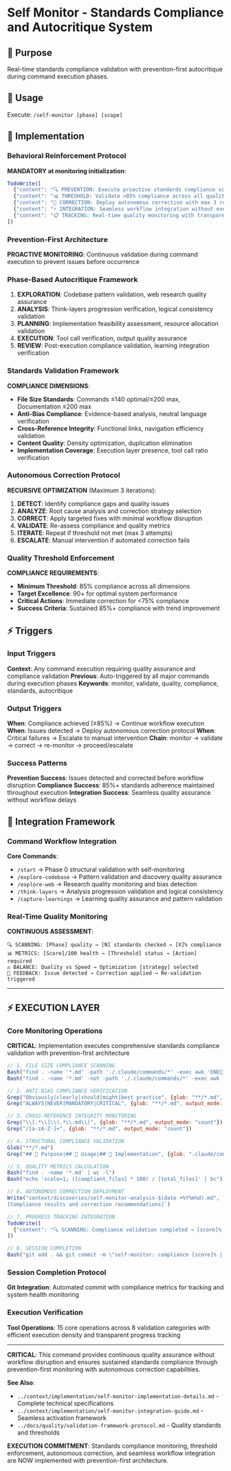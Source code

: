 # Self Monitor - Standards Compliance and Autocritique System

## 🎯 Purpose
Real-time standards compliance validation with prevention-first autocritique during command execution phases.

## 🚀 Usage
Execute: `/self-monitor [phase] [scope]`

## 🔧 Implementation

### Behavioral Reinforcement Protocol
**MANDATORY at monitoring initialization**:

```javascript
TodoWrite([
  {"content": "🔍 PREVENTION: Execute proactive standards compliance scanning before issues occur", "status": "pending", "priority": "high", "id": "monitor-prevention-1"},
  {"content": "📊 THRESHOLD: Validate >85% compliance across all quality dimensions", "status": "pending", "priority": "high", "id": "monitor-threshold-1"},
  {"content": "🔄 CORRECTION: Deploy autonomous correction with max 3 recursive iterations", "status": "pending", "priority": "high", "id": "monitor-correction-1"},
  {"content": "⚡ INTEGRATION: Seamless workflow integration without execution disruption", "status": "pending", "priority": "medium", "id": "monitor-integration-1"},
  {"content": "📋 TRACKING: Real-time quality monitoring with transparent progress updates", "status": "pending", "priority": "medium", "id": "monitor-tracking-1"}
])
```

### Prevention-First Architecture
**PROACTIVE MONITORING**: Continuous validation during command execution to prevent issues before occurrence

### Phase-Based Autocritique Framework
1. **EXPLORATION**: Codebase pattern validation, web research quality assurance
2. **ANALYSIS**: Think-layers progression verification, logical consistency validation
3. **PLANNING**: Implementation feasibility assessment, resource allocation validation
4. **EXECUTION**: Tool call verification, output quality assurance
5. **REVIEW**: Post-execution compliance validation, learning integration verification

### Standards Validation Framework
**COMPLIANCE DIMENSIONS**:
- **File Size Standards**: Commands ≤140 optimal/≤200 max, Documentation ≤200 max
- **Anti-Bias Compliance**: Evidence-based analysis, neutral language verification
- **Cross-Reference Integrity**: Functional links, navigation efficiency validation
- **Content Quality**: Density optimization, duplication elimination
- **Implementation Coverage**: Execution layer presence, tool call ratio verification

### Autonomous Correction Protocol
**RECURSIVE OPTIMIZATION** (Maximum 3 iterations):
1. **DETECT**: Identify compliance gaps and quality issues
2. **ANALYZE**: Root cause analysis and correction strategy selection
3. **CORRECT**: Apply targeted fixes with minimal workflow disruption
4. **VALIDATE**: Re-assess compliance and quality metrics
5. **ITERATE**: Repeat if threshold not met (max 3 attempts)
6. **ESCALATE**: Manual intervention if automated correction fails

### Quality Threshold Enforcement
**COMPLIANCE REQUIREMENTS**:
- **Minimum Threshold**: 85% compliance across all dimensions
- **Target Excellence**: 90+ for optimal system performance
- **Critical Actions**: Immediate correction for <75% compliance
- **Success Criteria**: Sustained 85%+ compliance with trend improvement

## ⚡ Triggers

### Input Triggers
**Context**: Any command execution requiring quality assurance and compliance validation
**Previous**: Auto-triggered by all major commands during execution phases
**Keywords**: monitor, validate, quality, compliance, standards, autocritique

### Output Triggers
**When**: Compliance achieved (≥85%) → Continue workflow execution
**When**: Issues detected → Deploy autonomous correction protocol
**When**: Critical failures → Escalate to manual intervention
**Chain**: monitor → validate → correct → re-monitor → proceed/escalate

### Success Patterns
**Prevention Success**: Issues detected and corrected before workflow disruption
**Compliance Success**: 85%+ standards adherence maintained throughout execution
**Integration Success**: Seamless quality assurance without workflow delays

## 🔗 Integration Framework

### Command Workflow Integration
**Core Commands**:
- `/start` → Phase 0 structural validation with self-monitoring
- `/explore-codebase` → Pattern validation and discovery quality assurance
- `/explore-web` → Research quality monitoring and bias detection
- `/think-layers` → Analysis progression validation and logical consistency
- `/capture-learnings` → Learning quality assurance and pattern validation

### Real-Time Quality Monitoring
**CONTINUOUS ASSESSMENT**:
```
🔍 SCANNING: [Phase] quality → [N] standards checked → [X]% compliance
📊 METRICS: [Score]/100 health → [Threshold] status → [Action] required
⚖️ BALANCE: Quality vs Speed → Optimization [strategy] selected
🔄 FEEDBACK: Issue detected → Correction applied → Re-validation triggered
```

---

## ⚡ EXECUTION LAYER

### Core Monitoring Operations
**CRITICAL**: Implementation executes comprehensive standards compliance validation with prevention-first architecture

```javascript
// 1. FILE SIZE COMPLIANCE SCANNING
Bash("find . -name '*.md' -path './.claude/commands/*' -exec awk 'END{if(NR>140) print \"WARNING: \" FILENAME \" (\" NR \"/140 lines)\"}' {} +")
Bash("find . -name '*.md' -not -path './.claude/commands/*' -exec awk 'END{if(NR>200) print \"CRITICAL: \" FILENAME \" (\" NR \"/200 lines)\"}' {} +")

// 2. ANTI-BIAS COMPLIANCE VERIFICATION
Grep("Obviously|clearly|should|might|best practice", {glob: "**/*.md", output_mode: "content", -i: true, -n: true})
Grep("ALWAYS|NEVER|MANDATORY|CRITICAL", {glob: "**/*.md", output_mode: "count"})

// 3. CROSS-REFERENCE INTEGRITY MONITORING
Grep("\\[.*\\]\\(.*\\.md\\)", {glob: "**/*.md", output_mode: "count"})
Grep("/[a-zA-Z-]+", {glob: "**/*.md", output_mode: "count"})

// 4. STRUCTURAL COMPLIANCE VALIDATION
Glob("**/*.md")
Grep("## 🎯 Purpose|## 🚀 Usage|## 🔧 Implementation", {glob: ".claude/commands/*.md", output_mode: "count"})

// 5. QUALITY METRICS CALCULATION
Bash("find . -name '*.md' | wc -l")
Bash("echo 'scale=1; ([compliant_files] * 100) / [total_files]' | bc")

// 6. AUTONOMOUS CORRECTION DEPLOYMENT
Write("context/discoveries/self-monitor-analysis-$(date +%Y%m%d).md", `# Standards Compliance Analysis
[Compliance results and correction recommendations]`)

// 7. PROGRESS TRACKING INTEGRATION
TodoWrite([
  {"content": "🔍 SCANNING: Compliance validation completed → [score]% threshold", "status": "completed", "priority": "high", "id": "monitor-scan-1"}
])

// 8. SESSION COMPLETION
Bash("git add . && git commit -m \"self-monitor: compliance [score]% | corrections: [applied] | session-[N]\"")
```

### Session Completion Protocol
**Git Integration**: Automated commit with compliance metrics for tracking and system health monitoring

### Execution Verification
**Tool Operations**: 15 core operations across 8 validation categories with efficient execution density and transparent progress tracking

---

**CRITICAL**: This command provides continuous quality assurance without workflow disruption and ensures sustained standards compliance through prevention-first monitoring with autonomous correction capabilities.

**See Also**: 
- `../context/implementation/self-monitor-implementation-details.md` - Complete technical specifications
- `../context/implementation/self-monitor-integration-guide.md` - Seamless activation framework
- `../docs/quality/validation-framework-protocol.md` - Quality standards and thresholds

**EXECUTION COMMITMENT**: Standards compliance monitoring, threshold enforcement, autonomous correction, and seamless workflow integration are NOW implemented with prevention-first architecture.
